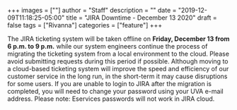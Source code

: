 +++
images = [""]
author = "Staff"
description = ""
date = "2019-12-09T11:18:25-05:00"
title = "JIRA Downtime - December 13 2020"
draft = false
tags = ["Rivanna"]
categories = ["feature"]
+++

The JIRA ticketing system will be taken offline on <strong>Friday, December 13 from 6 p.m. to 9 p.m.</strong> while our system engineers continue the process of migrating the ticketing system from a local environment to the cloud. Please avoid submitting requests during this period if possible. Although moving to a cloud-based ticketing system will improve the speed and efficiency of our customer service in the long run, in the short-term it may cause disruptions for some users.
If you are unable to login to JIRA after the migration is completed, you will need to change your password using your UVA e-mail address. Please note: Eservices passwords will not work in JIRA cloud.

